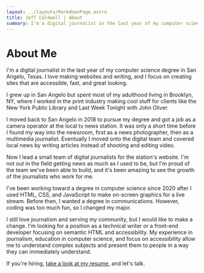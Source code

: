 ```yaml
---
layout: ../layouts/MarkdownPage.astro
title: Jeff Caldwell | About
summary: I'm a digital journalist in the last year of my computer science degree in San Angelo, Texas. I love making websites and writing, and I focus on creating sites that are accessible, fast, and great looking.
---
```


# About Me

I'm a digital journalist in the last year of my computer science degree in San
Angelo, Texas. I love making websites and writing, and I focus on creating sites
that are accessible, fast, and great looking.

I grew up in San Angelo but spent most of my adulthood living in Brooklyn, NY,
where I worked in the print industry making cool stuff for clients like the New
York Public Library and Last Week Tonight with John Oliver.

I moved back to San Angelo in 2018 to pursue my degree and got a job as a camera
operator at the local tv news station. It was only a short time before I found
my way into the newsroom, first as a news photographer, then as a multimedia
journalist. Eventually I moved onto the digital team and covered local news by
writing articles instead of shooting and editing video.

Now I lead a small team of digital journalists for the station's website. I'm
not out in the field getting news as much as I used to be, but I'm proud of the
team we've been able to build, and it's been amazing to see the growth of the
journalists who work for me.

I've been working toward a degree in computer science since 2020 after I used
HTML, CSS, and JavaScript to make on-screen graphics for a live stream. Before
then, I wanted a degree in communications. However, coding was too much fun, so
I changed my major.

I still love journalism and serving my community, but I would like to make a
change. I'm looking for a position as a technical writer or a front-end
developer focusing on semantic HTML and accessibility. My experience in
journalism, education in computer science, and focus on accessibility allow me
to understand complex subjects and present them to people in a way they can
immediately understand.

If you're hiring, [take a look at my resume](/resume), and let's talk.
